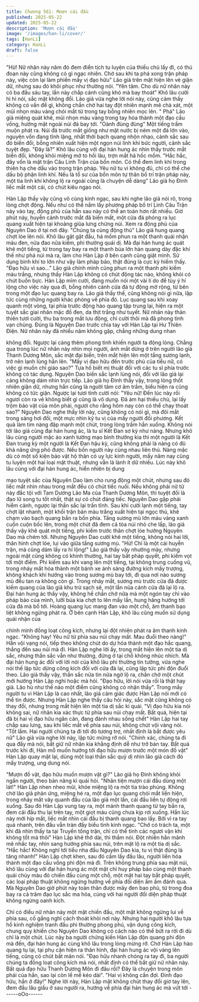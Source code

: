 ```yaml
---
title: Chương 561: Mượn cái đầu
published: 2025-05-22
updated: 2025-05-22
description: 'Mượn cái đầu'
image: '/images/han-li/cover/'
tags: [HanLi]
category: HanLi
draft: false
---
```


"Hừ! Nữ nhân này năm đó đem điển tịch tu luyện của thiếu chủ
lấy đi, có thủ đoạn này cũng không có gì ngạc nhiên. Chờ sau khi
ta phá xong trận pháp này, việc còn lại làm phiền mấy vị đạo hữu"
Lão giả trên mặt hiện lên vẻ giận dữ, nhưng sau đó khôi phục như
thường nói.
"Yên tâm. Cho dù nữ nhân này có ba đầu sáu tay, lần này chắp
cánh cũng khó mà bay thoát" Khô lâu cười hì hì nói, sắc mặt
không đổi.
Lão giả vừa nghe lời nói này, cũng cảm thấy không có vấn đề gì,
không chần chờ hai tay đột nhiên mạnh mẽ chà xát, một mũi nhọn
màu vàng chói mắt từ trong tay bỗng nhiên mọc lên.
" Phá" Lão giả miệng quát khẽ, mũi nhọn màu vàng trong tay hóa
thành một đạo cầu vồng, hướng mặt ngoài núi đá bay tới.
"Oành đùng đùng" Một tiếng trầm muộn phát ra. Núi đá trước mắt
giống như mặt nước bị ném một đá lớn vào, nguyên vốn đang
tĩnh lặng, nhất thời bạch quang nhộn nhạo, cảnh sắc sau đó biến
đổi, bỗng nhiên xuất hiện một ngọn núi linh khí bức người, cảnh
sắc tuyệt đẹp.
"Đây là?" Khô lâu cùng với đại hán hung ác nhìn thấy trước mắt
biển đổi, không khỏi miệng mở to hồi lâu, trợn mắt há hốc mồm.
"Hắc hắc, đây vốn là mật trận Câu Linh Trận của bổn môn. Có thể
đem linh khí trong thiên hạ che dấu vào trong trận pháp. Yêu nữ
tu vi không đủ, chỉ có thể che dấu bộ phận linh khí. Nếu là tổ sư
của bổn môn tự thân bố trí trận pháp này, một tia linh khí không lộ
ra ngoài cũng là chuyện dễ dàng" Lão giả họ Đinh liếc mắt một
cái, có chút kiêu ngạo nói.

Hàn Lập thấy vậy cũng vô cùng kinh ngạc, sau khi nghe lão giả
nói rõ, trong lòng chợt động. Nếu như có thể nắm lấy phương
pháp bố trí Linh Câu Trận này vào tay, động phủ của hắn sau này
có thể an toàn hơn rất nhiều.
Giờ phút này, huyễn cảnh trước mắt đã biến mất, một cửa đá
phóng ra lục quang xuất hiện tại khoảng giũa lưng chừng núi.
Xem ra động phủ của Nguyên Dao ở tại nơi đây.
"Chúng ta cùng động thủ" Lão giả hung quang chợt lóe lên nói.
Khô lâu gật gật đầu, há mồm phun ra một thanh quái nhận màu
đen, nửa đao nửa kiếm, phi thường quái dị. Mà đại hán hung ác
quát khẽ một tiếng, từ trong tay bay ra một thanh búa lớn hàn
quang dày đặc khí thế như phá núi mà ra, làm cho Hàn Lập ở bên
cạnh cũng giật mình. Sử dụng binh khí to lớn như vậy làm pháp
bảo, thật đúng là cực kỳ hiếm thấy.
"Đạo hữu vì sao…" Lão giả chính mình cũng phun ra một thanh
phi kiếm màu trắng, nhưng thấy Hàn Lập không có chút động tác
nào, không khỏi có chút buồn bực.
Hàn Lập mỉm cười, đang muốn nói một vài lí do để tùy ý hí lộng
cho việc này qua đi, bỗng nhiên cánh cửa đá tự động mở rộng, từ
bên trong một đạo lục quang bay ra.
Lão giả thấy thế, cũng không nói gì nữa, lập tức cùng những
người khác phóng về phía đó.
Lục quang sau khi xoay quanh một vòng, tại phía trước động hào
quang tập trung lại, hiện ra một tuyệt sắc giai nhân mặc đồ đen,
da thịt trắng như tuyết.
Nữ nhân này thản thiên tươi cười, thu ba trong mắt lưu động, chỉ
cười thôi mà đã phong tình vạn chủng.
Đúng là Nguyên Dao trước chia tay với Hàn Lập tại Hư Thiên
Điện.
Nữ nhân này đã nhiều năm không gặp, chẳng những dung nhan

không đổi. Ngược lại càng thêm phong tình khiến người ta động
lòng.
Chẳng qua trong lúc nữ nhân này nhìn mọi người, ánh mắt dừng
ở trên người lão giả Thanh Dương Môn, sắc mặt đại biến, trên
mắt hiện lên một tầng sương lạnh, trở nên lạnh lùng hẳn lên.
"Mấy vị đạo hữu đến trước phủ của tiểu nữ, có việc gì muốn chỉ
giáo sao?" Tựa hồ biết mị thuật đối với các tu sĩ phía trước không
có tác dụng.
Nguyên Dao biến sắc lạnh lùng nói, đối với lão giả lại càng không
dám nhìn trực tiếp.
Lão giả họ Đinh thấy vậy, trong lòng thốt nhiên giận dữ, nhưng
hắn cũng là người tâm cơ âm trầm, biểu hiện ra cũng không có
tức giận. Ngược lại tươi tỉnh cười nói:
"Yêu nữ! Đến lúc này rồi ngươi còn ra vẻ không biết gì cũng là vô
dụng. Đã ám hại thiếu chủ, lại lấy trộm bảo vật của môn phái,
ngươi cho rằng hôm nay còn có thể chạy thoát sao?"
Nguyên Dao nghe thấy lời này, cũng không có nói gì, mà đôi mắt
trong sáng hơi đổi, một mực nhìn kỹ tu vị của mấy người đối
phương.
Kết quả làm tim nàng đập mạnh một chút, trong lòng trầm hẳn
xuống.
Không nói tới lão giả cùng đại hán hung ác, là tu sĩ Kết Đan sơ kỳ
như nàng. Nhưng khô lâu cùng người mặc áo xanh tướng mạo
bình thường kia thì một người là Kết Đan trung kỳ một người là
Kết Đan hậu kỳ, cũng không phải là nàng có đủ khả năng ứng
phó được.
Nếu bốn người này cùng nhau liên thủ. Nàng mặc dù có một số
kiện bảo vật hộ thân có uy lực kinh người, mấy năm nay cũng tu
luyện một hai loại mật thuật, nhưng vẫn là lành ít dữ nhiều.
Lúc này khô lâu cùng với đại hán hung ác, hiển nhiên bị dung

mạo tuyệt sắc của Nguyên Dao làm cho rung động một chút,
nhưng sau đó liếc mắt nhìn nhau trong mắt đều có chút tiếc nuối.
Nếu không phải nữ tử này đắc tội với Tam Dương Lão Ma của
Thanh Dương Môn, thì tuyệt đối là đạo lữ song tu tốt nhất, thật sự
có chút đáng tiếc.
Nguyên Dao gặp phải hiểm cảnh, ngược lại thần sắc lại trấn tĩnh.
Sau khi cười lạnh một tiếng, tay chợt lật nhanh, một khối trận bàn
màu trắng xuất hiện tại ngọc thủ, khẽ chạm vào bạch quang bắn
ra bốn phía.
Tầng sương mù lớn màu vàng xanh cuồn cuộn bốc lên, trong một
chút đã đem cả tòa núi nhỏ che lấp, lão giả thấy vậy khẽ quát một
tiếng, phi kiếm trước thân chợt lóe hướng Nguyên Dao mà chém
tới.
Nhưng Nguyên Dao cười khẽ một tiếng, không nói hai lời, thân
hình chợt lóe, lui vào giữa tầng sương mù.
"Hừ! Chỉ là một cái huyễn trận, mà cũng dám lấy ra hí lộng!" Lão
giả thấy vậy nhướng mày, nhưng ngoài mặt cũng không có khinh
thường, hai tay bắt pháp quyết, phi kiếm vọt tới một điểm.
Phi kiếm sau khi vang lên một tiếng, tại không trung cuồng vũ,
trong nháy mắt hóa thành một bánh xe ánh sáng đường kích mấy
trượng, không khách khí hướng vào trong sương mù bay tới, đi
qua nơi nào sương mù đều tan ra không còn gì.
Trong nháy mắt, sương mù trước cửa đã được kiếm quang của
lão giả khu trừ sạch sẽ, một lần nũa cánh cửa đá lại lộ ra.
Đại hán hung ác thấy vậy, không hề chần chờ nữa mà một ngón
tay chỉ vào pháp bảo của mình, lưỡi búa kia chợt to lên mấy lần,
hung hăng hướng tới cửa đá mà bổ tới.
Hoàng quang lục mang đan vào một chỗ, âm thanh bạo liệt không
ngừng phát ra.
Ở bên cạnh Hàn Lập, khô lâu cũng muốn sử dụng quái nhận của

chính mình đồng loạt công kích, nhưng lại đột nhiên phát ra âm
thanh kinh ngạc.
"Không hay! Yêu nữ từ phía sau núi chạy mất. Mau đuổi theo
nàng!" Hắn vội vạng nói, tiếp theo không chút do dự hóa thành
một đạo hắc quang, thẳng đến sau núi mà đi.
Hàn Lập nghe lời ấy, trong mắt hiện lên một tia dị sắc, nhưng thần
sắc vẫn như thường, đứng ở tại chỗ không nhúc nhích.
Mà đại hán hung ác đối với lời nói của khô lâu phi thường tin
tưởng, vừa nghe nói thế lập tức dừng công kích đối với cửa đá
lại, cũng lập tức phi độn đuổi theo.
Lão giả thấy vậy, thần sắc nửa tin nửa ngờ lộ ra, chần chờ một
chút mới hướng Hàn Lập nghi hoặc mà hỏi.
"Đạo hữu, lời nói vừa rồi là thật hay giả. Lão hủ như thế nào một
điểm cũng không có nhận thấy".
Trong mấy người tu vi Hàn Lập là cao nhất, lão giả cảm giác
được Hàn Lập nói mới có thể tin được.
Nhưng Hàn Lập nghe thấy câu hỏi này, sắc mặt cũng không có
thay đổi, nhưng trong mắt hiện lên một tia dị sắc kì quái.
"Vị đạo hữu kia nói không sai, nữ nhân kia xác thực từ phía sau
núi chạy mất. Bất quá, hiện tại đã bị hai vị đạo hữu ngăn cản,
đang đánh nhau sống chết" Hàn Lập hai tay chắp sau lưng, sau
khi liếc mắt về phía sau núi, không chút vội vàng nói.
"Tốt lắm. Hai người chúng ta đi tới đó tương trợ, nhất định là bắt
được yêu nữ" Lão giả vừa nghe lời này, lập tức mừng rỡ nói.
"Chính xác, chúng ta đi qua đấy mà nói, bắt giữ nữ nhân kia
khẳng định dễ như trở bàn tay. Bất quá trước khi đi, Hàn mỗ muốn
hướng tới đạo hữu mượn trước một món đồ vật" Hàn Lập quay
mặt lại, dùng một loại thần sắc quỷ dị nhìn lão giả cách đó mấy
trượng, ung dung nói.

"Mượn đồ vật, đạo hữu muốn mượn vật gì?" Lão giả họ Đinh
không khỏi ngẩn người, theo bản năng kì quái hỏi.
"Nhân tiện mượn cái đầu dùng một lát!" Hàn Lập nhen nheo mũi,
khóe miệng lộ ra một tia trào phúng.
Không chờ lão giả phản ứng, miệng hé ra, một đạo lục quang
chói mắt liền hiện, trong nháy mắt vây quanh đầu của lão giả một
lần, cái đầu liền tự động rơi xuống.
Sau đó Hàn Lập vung tay ra, một mảnh thanh quang từ tay bắn
ra, đem cái đầu thu lại trên tay, một giọt máu cũng chưa kịp rơi
xuống.
Hắn lúc này mới híp mắt, liếc mắt nhìn cái đầu bị thanh quang
bao lấy.
Bởi vì ra tay quá nhanh, trên đầu vẫn tràn đầy biểu tình kinh ngạc.
"Chớ có trách ta, một khi đã nhìn thấy ta tại Truyền tống trận, chỉ
có thể tính các ngươi vận khí không tốt mà thôi" Hàn Lập khẽ thở
dài, thì thầm nói.
Đột nhiên hắn mãnh mẽ nhấc tay, nhìn sang hướng phía sau núi,
trên mặt lộ ra một tia dị sắc.
"Hắc hắc! Không nghĩ tới tiểu nha đầu Nguyên Dao kia, tu vị thật
đúng là tăng nhanh!" Hàn Lập chợt khen, sau đó cầm lấy đầu lâu,
người liền hóa thành một đạo cầu vồng phi độn mà đi.
Trên không trung phía sau mặt núi, khô lâu cùng với đại hán hung
ác một mặt chỉ huy pháp bảo cùng một thanh quái chùy màu đỏ
chiến đấu cùng một chỗ, một mặt hai tay bắt pháp quyết, các loại
pháp thuật không ngừng hướng về phía đối diện ầm ầm đánh
qua.
Mà Nguyên Dao giờ phút này toàn thân được mây đen bao phủ,
từ trong đoa bay ra cả trăm đạo lục sắc ma hỏa, cùng với hai
người đối diện pháp thuật không ngừng oanh kích.

Chỉ có điều nữ nhân này một mặt chiến đấu, một mặt không
ngừng lui về phía sau, cố gắng nghĩ cách thoát khỏi nơi này.
Nhưng hai người khô lâu tựa hồ kinh nghiệm tranh đấu phi
thường phong phú, vận dụng công kích, chung quy khiến cho
Nguyên Dao không có cách nào có thể bứt ra rời đi dù chỉ là một
chút.
Lúc này ba người chứng kiến Hàn Lập độn quang phi độn mà
đến, đại hán hung ác cùng khô lâu trong lòng mừng rỡ.
Chờ Hàn Lập hào quang tụ lại, tại phụ cận hiện ra thân hình, đại
hán hung ác vội vàng lên tiếng, cũng có chút bất mãn nói.
"Đạo hữu nhanh chóng ra tay đi, ba người chúng ta đồng loạt
công kích mà nói, nhất định có thể bắt giữ nữ nhân này. Bất quá
đạo hữu Thanh Dương Môn đi đâu rồi? Đây là chuyện trong môn
phái của hắn, sao lại còn lề mề kéo dài".
"Hai vị không cần đợi. Đinh đạo hữu, hắn ở đây!" Nghe lời này,
Hàn Lập mặt không chút thay đổi giơ tay lên, đem đầu lâu giấu ở
sau người ra, hướng về phía đại hán hung ác mà vứt tới
------oOo------
